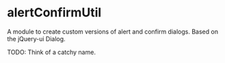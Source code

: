 alertConfirmUtil
================

A module to create custom versions of alert and confirm dialogs. Based on the jQuery-ui Dialog.

TODO: Think of a catchy name.
